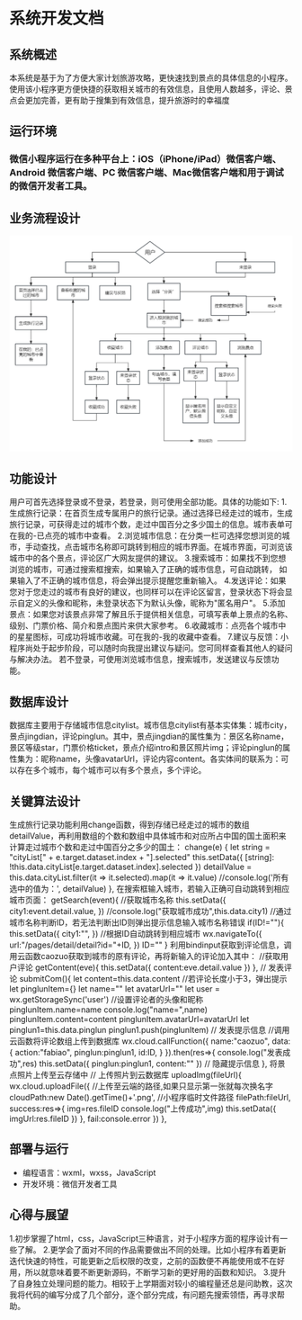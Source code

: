 # 系统开发文档
## 系统概述
本系统是基于为了方便大家计划旅游攻略，更快速找到景点的具体信息的小程序。使用该小程序更方便快捷的获取相关城市的有效信息，且使用人数越多，评论、景点会更加完善，更有助于搜集到有效信息，提升旅游时的幸福度
## 运行环境
### 微信小程序运行在多种平台上：iOS（iPhone/iPad）微信客户端、Android 微信客户端、PC 微信客户端、Mac微信客户端和用于调试的微信开发者工具。
## 业务流程设计
![](img01.png)
## 功能设计
用户可首先选择登录或不登录，若登录，则可使用全部功能。具体的功能如下:
 1.生成旅行记录：在首页生成专属用户的旅行记录。通过选择已经走过的城市，生成旅行记录，可获得走过的城市个数，走过中国百分之多少国土的信息。城市表单可在我的-已点亮的城市中查看。 
 2.浏览城市信息：在分类一栏可选择您想浏览的城市，手动查找，点击城市名称即可跳转到相应的城市界面。在城市界面，可浏览该城市中的各个景点，评论区广大网友提供的建议。 
3.搜索城市：如果找不到您想浏览的城市，可通过搜索框搜索，如果输入了正确的城市信息，可自动跳转， 如果输入了不正确的城市信息，将会弹出提示提醒您重新输入。
 4.发送评论：如果您对于您走过的城市有良好的建议，也同样可以在评论区留言，登录状态下将会显示自定义的头像和昵称，未登录状态下为默认头像，昵称为"匿名用户"。 
 5.添加景点：如果您对该景点非常了解且乐于提供相关信息，可填写表单上景点的名称、级别、门票价格、简介和景点图片来供大家参考。 
 6.收藏城市：点亮各个城市中的星星图标，可成功将城市收藏。可在我的-我的收藏中查看。
 7.建议与反馈：小程序尚处于起步阶段，可以随时向我提出建议与疑问。您可同样查看其他人的疑问与解决办法。
若不登录，可使用浏览城市信息，搜索城市，发送建议与反馈功能。
## 数据库设计
数据库主要用于存储城市信息citylist。城市信息citylist有基本实体集：城市city，景点jingdian，评论pinglun。其中，景点jingdian的属性集为：景区名称name，景区等级star，门票价格ticket，景点介绍intro和景区照片img；评论pinglun的属性集为：昵称name，头像avatarUrl，评论内容content。各实体间的联系为：可以存在多个城市，每个城市可以有多个景点，多个评论。
## 关键算法设计
生成旅行记录功能利用change函数，得到存储已经走过的城市的数组detailValue，再利用数组的个数和数组中具体城市和对应所占中国的国土面积来计算走过城市个数和走过中国百分之多少的国土：
    change(e) {
    let string = "cityList[" + e.target.dataset.index + "].selected"
    this.setData({
      [string]: !this.data.cityList[e.target.dataset.index].selected
    })
    detailValue = this.data.cityList.filter(it => it.selected).map(it => it.value)
    //console.log('所有选中的值为：', detailValue)
    },
在搜索框输入城市，若输入正确可自动跳转到相应城市页面：
    getSearch(event){
    //获取城市名称
    this.setData({
      city1:event.detail.value,
    })
    //console.log("获取城市成功",this.data.city1)
    //通过城市名称判断ID，若无法判断出ID则弹出提示信息输入城市名称错误
    if(ID!=""){
      this.setData({
        city1:"",
      })
      //根据ID自动跳转到相应城市
      wx.navigateTo({
        url:"/pages/detail/detail?id="+ID,
      })
      ID=""
    }
利用bindinput获取到评论信息，调用云函数caozuo获取到城市的原有评论，再将新输入的评论加入其中：
    //获取用户评论
    getContent(eve){
    this.setData({
      content:eve.detail.value
    })
    },
    // 发表评论
    submitCom(){
    let content=this.data.content
    //若评论长度小于3，弹出提示
    let pinglunItem={}
    let name=""
    let avatarUrl=""
    let user = wx.getStorageSync('user')
    //设置评论者的头像和昵称
    pinglunItem.name=name
    console.log("name=",name)
    pinglunItem.content=content
    pinglunItem.avatarUrl=avatarUrl
    let pinglun1=this.data.pinglun
    pinglun1.push(pinglunItem)
    // 发表提示信息
    //调用云函数将评论数组上传到数据库
    wx.cloud.callFunction({
      name:"caozuo",
      data:{
        action:"fabiao",
        pinglun:pinglun1,
        id:ID,
      }
    }).then(res=>{
      console.log("发表成功",res)
      this.setData({
        pinglun:pinglun1,
        content:""
      })
      // 隐藏提示信息
    },
将景点照片上传至云存储中
    // 上传照片到云数据库
    uploadImg(fileUrl){
    wx.cloud.uploadFile({
      //上传至云端的路径,如果只显示第一张就每次换名字
      cloudPath:new Date().getTime()+'.png',
      //小程序临时文件路径
      filePath:fileUrl,
      success:res=>{
        img=res.fileID
        console.log("上传成功",img)
        this.setData({
          imgUrl:res.fileID
        })
      },
      fail:console.error
    })
    },
## 部署与运行
- 编程语言：wxml，wxss，JavaScript
- 开发环境：微信开发者工具 
## 心得与展望
1.初步掌握了html，css，JavaScript三种语言，对于小程序方面的程序设计有一些了解。
2.更学会了面对不同的作品需要做出不同的处理。比如小程序有着更新迭代快速的特性，可能更新之后权限的改变，之前的函数便不再能使用或不在好用，所以就意味着要不断更新源码，不断学习新的更好用的函数和知识。 
3.提升了自身独立处理问题的能力。相较于上学期面对较小的编程量还总是问助教，这次我将代码的编写分成了几个部分，逐个部分完成，有问题先搜索领悟，再寻求帮助。
